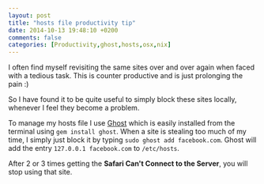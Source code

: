 ```yaml
---
layout: post
title: "hosts file productivity tip"
date: 2014-10-13 19:48:10 +0200
comments: false
categories: [Productivity,ghost,hosts,osx,nix]
---
```


I often find myself revisiting the same sites over and over again when faced with a tedious task.
This is counter productive and is just prolonging the pain :)

So I have found it to be quite useful to simply block these sites locally, whenever I feel they become a problem.

To manage my hosts file I use [Ghost](https://github.com/bjeanes/ghost) which is easily installed from the terminal using `gem install ghost`.
When a site is stealing too much of my time, I simply just block it by typing `sudo ghost add facebook.com`. Ghost will add the entry `127.0.0.1 facebook.com` to `/etc/hosts`.

After 2 or 3 times getting the **Safari Can't Connect to the Server**, you will stop using that site.
